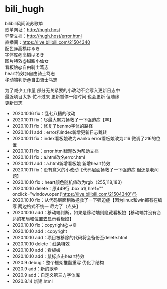 # bili_hugh
bilibili风间流苏歌单<br>
歌单网址：http://hugh.host<br>
异常文档：http://hugh.host/error.html<br>
直播间：https://live.bilibili.com/21504340<br>
配色@高橋はるき<br>
字体库@高橋はるき<br>
图片特效@甜甜小仙女<br>
看板娘@自由骑士笃志<br>
heart特效@自由骑士笃志<br>
移动端判断@自由骑士笃志<br>

为了减少工作量 部分无关紧要的小改动不会写入更新日志中<br>
最近项目太多 忙不过来 更新暂停一段时间 也会更新 但随缘<br>
更新日志
- 2020.10.16 fix：乱七八糟的改动
- 2020.10.11 fix：尽最大努力拯救了一下强迫症【卒】
- 2020.10.11 fix：修复了benmo字体的路径
- 2020.10.11 add：error和index新增更新日志跳转
- 2020.10.11 fix：index看板娘改为wanko  error看板娘改为z16 微调了z16的位置
- 2020.10.11 fix：error.html标题改为帮助文档
- 2020.10.11 fix：a.html改名error.html
- 2020.10.11 add：a.html新增看板娘 新增heart特效
- 2020.10.11 fix：没有意义的小改动【代码层面拯救了一下强迫症 但还是老问题】
- 2020.10.10 fix：heart颜色随机值改为rgb（255,118,183）
- 2020.10.10 delete：原449行 .box a1{ href="" onclick="window.open('https://live.bilibili.com/21504340')"}
- 2020.10.10 fix：从代码层面稍微拯救了一下强迫症【因为linux和win都有在编写 两边格式不统一 尽力了（点头】
- 2020.10.10 add：移动端判断，如果是移动端则隐藏看板娘【移动端并没有合适的布局和位置去显示看板娘】
- 2020.10.10 fix：copyright@→©
- 2020.10.10 add：copyright
- 2020.10.10 add：项目被移除的代码将会备份至delete.html
- 2020.10.10 delete：线条特效
- 2020.10.10 add：看板娘
- 2020.10.10 add：鼠标点击heart特效
- 2020.9 debug：整个框架推翻重写 优化了结构
- 2020.9 add：新的歌单
- 2020.9 add：自定义第三方字体库
- 2020.8.14 新建.html
